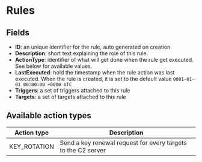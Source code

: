 
# Rules

## Fields

- **ID**: an unique identifier for the rule, auto generated on creation.
- **Description**: short text explaining the role of this rule.
- **ActionType**: identifier of what will get done when the rule get executed. See below for available values.
- **LastExecuted**: hold the timestamp when the rule action was last executed. When the rule is created, it is set to the default value `0001-01-01 00:00:00 +0000 UTC`
- **Triggers**: a set of triggers attached to this rule
- **Targets**: a set of targets attached to this rule

## Available action types

| **Action type** | **Description** |
| --- | --- |
| KEY_ROTATION | Send a key renewal request for every targets to the C2 server |
